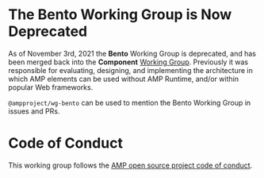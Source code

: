 # The Bento Working Group is Now Deprecated
As of November 3rd, 2021 the **Bento** Working Group is deprecated, and has been merged back into the **Component** [Working Group](https://github.com/ampproject/meta/blob/master/GOVERNANCE.md#working-groups). Previously it was responsible for evaluating, designing, and implementing the architecture in which AMP elements can be used without AMP Runtime, and/or within popular Web frameworks.

`@ampproject/wg-bento` can be used to mention the Bento Working Group in issues and PRs.

# Code of Conduct
This working group follows the [AMP open source project code of conduct](https://github.com/ampproject/meta/blob/master/CODE_OF_CONDUCT.md).
